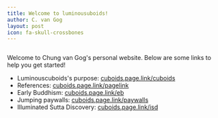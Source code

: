 ```yaml
---
title: Welcome to luminousuboids!
author: C. van Gog
layout: post
icon: fa-skull-crossbones
---
```

<span class="image left"><img src="{{ 'assets/images/deepgalaxy.jpg' | relative_url }}" alt="" /></span>

<p>Welcome to Chung van Gog's personal website. Below are some links to help you get started!</p>
<ul>
  <li>Luminouscuboids's purpose: <a href="https://cuboids.page.link/cuboids">cuboids.page.link/cuboids</a> </li>
  <li>References: <a href="https://cuboids.page.link/pagelink">cuboids.page.link/pagelink</a> </li>
  <li>Early Buddhism: <a href="https://cuboids.page.link/eb">cuboids.page.link/eb</a> </li>
  <li>Jumping paywalls: <a href="https://cuboids.page.link/paywalls">cuboids.page.link/paywalls</a> 
  <li>Illuminated Sutta Discovery: <a href="https://cuboids.page.link/isd">cuboids.page.link/isd</a>
  </li> 
 

</ul>
<!--stackedit_data:
eyJoaXN0b3J5IjpbLTg1OTMzNzQ5MiwtMjA1NTk3MTMzMF19
-->